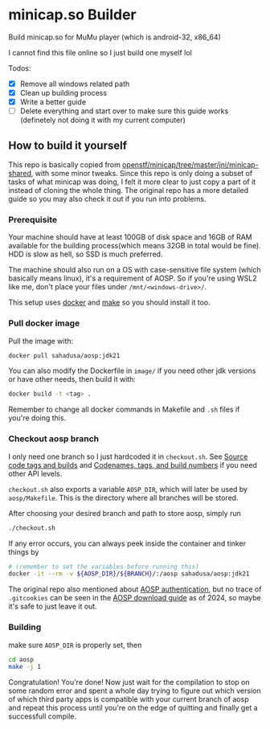 # minicap.so Builder

Build minicap.so for MuMu player (which is android-32, x86_64)

I cannot find this file online so I just build one myself lol

Todos:

- [x] Remove all windows related path
- [x] Clean up building process
- [x] Write a better guide
- [ ] Delete everything and start over to make sure this guide works (definetely not doing it with my current computer)

## How to build it yourself

This repo is basically copied from [openstf/minicap/tree/master/jni/minicap-shared](https://github.com/openstf/minicap/tree/master/jni/minicap-shared), with some minor tweaks.
Since this repo is only doing a subset of tasks of what minicap was doing, I felt it more clear to just copy a part of it instead of cloning the whole thing. The original repo has a more detailed guide so you may also check it out if you run into problems.

### Prerequisite

Your machine should have at least 100GB of disk space and 16GB of RAM available for the building process(which means 32GB in total would be fine). HDD is slow as hell, so SSD is much preferred.

The machine should also run on a OS with case-sensitive file system (which basically means linux), it's a requirement of AOSP. So if you're using WSL2 like me, don't place your files under `/mnt/<windows-drive>/`.

This setup uses [docker](https://www.docker.com/) and [make](https://www.gnu.org/software/make/) so you should install it too.

### Pull docker image

Pull the image with:

```bash
docker pull sahadusa/aosp:jdk21
```

You can also modify the Dockerfile in `image/` if you need other jdk versions or have other needs, then build it with:

```bash
docker build -t <tag> .
```

Remember to change all docker commands in Makefile and `.sh` files if you're doing this.

### Checkout aosp branch

I only need one branch so I just hardcoded it in `checkout.sh`. See [Source code tags and builds](https://source.android.com/docs/setup/reference/build-numbers#source-code-tags-and-builds) and [Codenames, tags, and build numbers](https://source.android.com/docs/setup/reference/build-numbers) if you need other API levels.

`checkout.sh` also exports a variable `AOSP_DIR`, which will later be used by `aosp/Makefile`. This is the directory where all branches will be stored.

After choosing your desired branch and path to store aosp, simply run 

```bash
./checkout.sh
```

If any error occurs, you can always peek inside the container and tinker things by 

```bash
# (remember to set the variables before running this)
docker -it --rm -v ${AOSP_DIR}/${BRANCH}/:/aosp sahadusa/aosp:jdk21
```

The original repo also mentioned about [AOSP authentication](https://github.com/openstf/minicap/tree/master/jni/minicap-shared#aosp-authentication), but no trace of `.gitcookies` can be seen in the [AOSP download guide](https://source.android.com/docs/setup/download) as of 2024, so maybe it's safe to just leave it out.

### Building

make sure `AOSP_DIR` is properly set, then

```bash
cd aosp
make -j 1
```

Congratulation! You're done! Now just wait for the compilation to stop on some random error and spent a whole day trying to figure out which version of which third party apps is compatible with your current branch of aosp and repeat this process until you're on the edge of quitting and finally get a successfull compile.